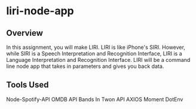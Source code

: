 # liri-node-app

## Overview

In this assignment, you will make LIRI. LIRI is like iPhone's SIRI. However, while SIRI is a Speech Interpretation and Recognition Interface, LIRI is a Language Interpretation and Recognition Interface. LIRI will be a command line node app that takes in parameters and gives you back data.

## Tools Used
Node-Spotify-API
OMDB API
Bands In Twon API
AXIOS
Moment
DotEnv
